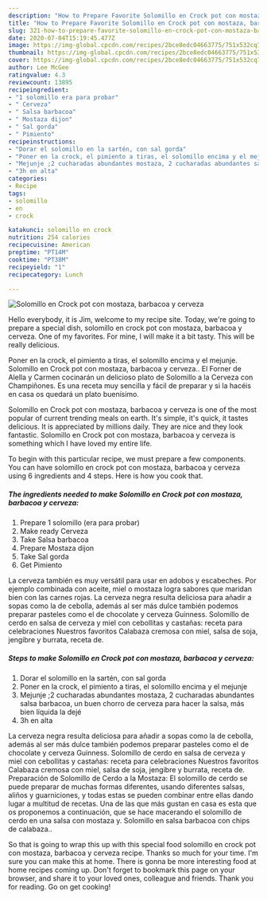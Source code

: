 ```yaml
---
description: "How to Prepare Favorite Solomillo en Crock pot con mostaza, barbacoa y cerveza"
title: "How to Prepare Favorite Solomillo en Crock pot con mostaza, barbacoa y cerveza"
slug: 321-how-to-prepare-favorite-solomillo-en-crock-pot-con-mostaza-barbacoa-y-cerveza
date: 2020-07-04T15:19:45.477Z
image: https://img-global.cpcdn.com/recipes/2bce8edc04663775/751x532cq70/solomillo-en-crock-pot-con-mostaza-barbacoa-y-cerveza-foto-principal.jpg
thumbnail: https://img-global.cpcdn.com/recipes/2bce8edc04663775/751x532cq70/solomillo-en-crock-pot-con-mostaza-barbacoa-y-cerveza-foto-principal.jpg
cover: https://img-global.cpcdn.com/recipes/2bce8edc04663775/751x532cq70/solomillo-en-crock-pot-con-mostaza-barbacoa-y-cerveza-foto-principal.jpg
author: Lee McGee
ratingvalue: 4.3
reviewcount: 13895
recipeingredient:
- "1 solomillo era para probar"
- " Cerveza"
- " Salsa barbacoa"
- " Mostaza dijon"
- " Sal gorda"
- " Pimiento"
recipeinstructions:
- "Dorar el solomillo en la sartén, con sal gorda"
- "Poner en la crock, el pimiento a tiras, el solomillo encima y el mejunje"
- "Mejunje ;2 cucharadas abundantes mostaza, 2 cucharadas abundantes salsa barbacoa, un buen chorro de cerveza para hacer la salsa, más bien líquida la dejé"
- "3h en alta"
categories:
- Recipe
tags:
- solomillo
- en
- crock

katakunci: solomillo en crock 
nutrition: 254 calories
recipecuisine: American
preptime: "PT14M"
cooktime: "PT38M"
recipeyield: "1"
recipecategory: Lunch

---
```



![Solomillo en Crock pot con mostaza, barbacoa y cerveza](https://img-global.cpcdn.com/recipes/2bce8edc04663775/751x532cq70/solomillo-en-crock-pot-con-mostaza-barbacoa-y-cerveza-foto-principal.jpg)

Hello everybody, it is Jim, welcome to my recipe site. Today, we're going to prepare a special dish, solomillo en crock pot con mostaza, barbacoa y cerveza. One of my favorites. For mine, I will make it a bit tasty. This will be really delicious.

Poner en la crock, el pimiento a tiras, el solomillo encima y el mejunje. Solomillo en Crock pot con mostaza, barbacoa y cerveza.. El Forner de Alella y Carmen cocinarán un delicioso plato de Solomillo a la Cerveza con Champiñones. Es una receta muy sencilla y fácil de preparar y si la hacéis en casa os quedará un plato buenísimo.

Solomillo en Crock pot con mostaza, barbacoa y cerveza is one of the most popular of current trending meals on earth. It's simple, it's quick, it tastes delicious. It is appreciated by millions daily. They are nice and they look fantastic. Solomillo en Crock pot con mostaza, barbacoa y cerveza is something which I have loved my entire life.


To begin with this particular recipe, we must prepare a few components. You can have solomillo en crock pot con mostaza, barbacoa y cerveza using 6 ingredients and 4 steps. Here is how you cook that.

<!--inarticleads1-->

##### The ingredients needed to make Solomillo en Crock pot con mostaza, barbacoa y cerveza:

1. Prepare 1 solomillo (era para probar)
1. Make ready  Cerveza
1. Take  Salsa barbacoa
1. Prepare  Mostaza dijon
1. Take  Sal gorda
1. Get  Pimiento


La cerveza también es muy versátil para usar en adobos y escabeches. Por ejemplo combinada con aceite, miel o mostaza logra sabores que maridan bien con las carnes rojas. La cerveza negra resulta deliciosa para añadir a sopas como la de cebolla, además al ser más dulce también podemos preparar pasteles como el de chocolate y cerveza Guinness. Solomillo de cerdo en salsa de cerveza y miel con cebollitas y castañas: receta para celebraciones Nuestros favoritos Calabaza cremosa con miel, salsa de soja, jengibre y burrata, receta de. 

<!--inarticleads2-->

##### Steps to make Solomillo en Crock pot con mostaza, barbacoa y cerveza:

1. Dorar el solomillo en la sartén, con sal gorda
1. Poner en la crock, el pimiento a tiras, el solomillo encima y el mejunje
1. Mejunje ;2 cucharadas abundantes mostaza, 2 cucharadas abundantes salsa barbacoa, un buen chorro de cerveza para hacer la salsa, más bien líquida la dejé
1. 3h en alta


La cerveza negra resulta deliciosa para añadir a sopas como la de cebolla, además al ser más dulce también podemos preparar pasteles como el de chocolate y cerveza Guinness. Solomillo de cerdo en salsa de cerveza y miel con cebollitas y castañas: receta para celebraciones Nuestros favoritos Calabaza cremosa con miel, salsa de soja, jengibre y burrata, receta de. Preparación de Solomillo de Cerdo a la Mostaza: El solomillo de cerdo se puede preparar de muchas formas diferentes, usando diferentes salsas, aliños y guarniciones, y todas estas se pueden combinar entre ellas dando lugar a multitud de recetas. Una de las que más gustan en casa es esta que os proponemos a continuación, que se hace macerando el solomillo de cerdo en una salsa con mostaza y. Solomillo en salsa barbacoa con chips de calabaza.. 

So that is going to wrap this up with this special food solomillo en crock pot con mostaza, barbacoa y cerveza recipe. Thanks so much for your time. I'm sure you can make this at home. There is gonna be more interesting food at home recipes coming up. Don't forget to bookmark this page on your browser, and share it to your loved ones, colleague and friends. Thank you for reading. Go on get cooking!
